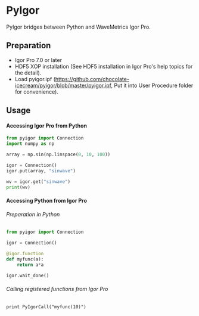 # PyIgor

PyIgor bridges between Python and WaveMetrics Igor Pro.

## Preparation

- Igor Pro 7.0 or later
- HDF5 XOP installation (See HDF5 installation in Igor Pro's help topics for the detail).
- Load pyigor.ipf (https://github.com/chocolate-icecream/pyigor/blob/master/pyigor.ipf, Put it into User Procedure folder for convenience).

## Usage

#### Accessing Igor Pro from Python

```python
from pyigor import Connection
import numpy as np

array = np.sin(np.linspace(0, 10, 100))

igor = Connection()
igor.put(array, "sinwave")

wv = igor.get("sinwave")
print(wv)
```

#### Accessing Python from Igor Pro

###### Preparation in Python

```python
from pyigor import Connection

igor = Connection()

@igor.function
def myfunc(a):
	return a*a

igor.wait_done()
```

###### Calling registered functions from Igor Pro

```
print PyIgorCall("myfunc(10)")
```

